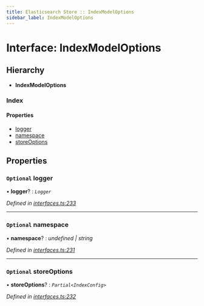 ```yaml
---
title: Elasticsearch Store :: IndexModelOptions
sidebar_label: IndexModelOptions
---
```


# Interface: IndexModelOptions

## Hierarchy

* **IndexModelOptions**

### Index

#### Properties

* [logger](indexmodeloptions.md#optional-logger)
* [namespace](indexmodeloptions.md#optional-namespace)
* [storeOptions](indexmodeloptions.md#optional-storeoptions)

## Properties

### `Optional` logger

• **logger**? : *`Logger`*

*Defined in [interfaces.ts:233](https://github.com/terascope/teraslice/blob/b0f73ab9/packages/elasticsearch-store/src/interfaces.ts#L233)*

___

### `Optional` namespace

• **namespace**? : *undefined | string*

*Defined in [interfaces.ts:231](https://github.com/terascope/teraslice/blob/b0f73ab9/packages/elasticsearch-store/src/interfaces.ts#L231)*

___

### `Optional` storeOptions

• **storeOptions**? : *`Partial<IndexConfig>`*

*Defined in [interfaces.ts:232](https://github.com/terascope/teraslice/blob/b0f73ab9/packages/elasticsearch-store/src/interfaces.ts#L232)*

